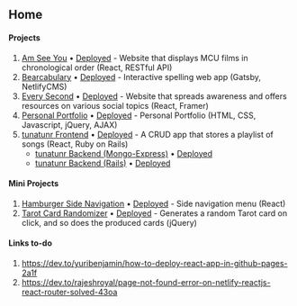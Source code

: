## Home

#### Projects
1. [Am See You](https://github.com/kndshein/Am-See-You) • [Deployed](https://amseeyou.netlify.app) - Website that displays MCU films in chronological order (React, RESTful API)
1. [Bearcabulary](https://github.com/daleinen7/bearcabulary) • [Deployed](https://www.bearcabulary.com) - Interactive spelling web app (Gatsby, NetlifyCMS)
1. [Every Second](https://github.com/kndshein/EverySecond-Frontend) • [Deployed](https://every-second.netlify.app) - Website that spreads awareness and offers resources on various social topics (React, Framer)
1. [Personal Portfolio](https://github.com/kndshein/kndshein.github.io) • [Deployed](https://kndshein.github.io) - Personal Portfolio (HTML, CSS, Javascript, jQuery, AJAX)
1. [tunatunr Frontend](https://github.com/kndshein/tunatunr-frontend) • [Deployed](https://tunatunr.netlify.app) - A CRUD app that stores a playlist of songs (React, Ruby on Rails)
   - [tunatunr Backend (Mongo-Express)](https://github.com/kndshein/tunatunr-backend) • [Deployed](https://tunatunr-backend-mongo-express.herokuapp.com/)
   - [tunatunr Backend (Rails)](https://github.com/kndshein/tunatunr-backend-rails) • [Deployed](https://tunatunr-backend-rails.herokuapp.com/)

#### Mini Projects
1. [Hamburger Side Navigation](https://github.com/kndshein/HamburgerSideNav) • [Deployed](https://kndshein.github.io/HamburgerSideNav/) - Side navigation menu (React)
1. [Tarot Card Randomizer](https://github.com/kndshein/TarotCardRandomizer) • [Deployed](https://kndshein.github.io/TarotCardRandomizer/) - Generates a random Tarot card on click, and so does the produced cards (jQuery)

#### Links to-do
1. https://dev.to/yuribenjamin/how-to-deploy-react-app-in-github-pages-2a1f
1. https://dev.to/rajeshroyal/page-not-found-error-on-netlify-reactjs-react-router-solved-43oa
